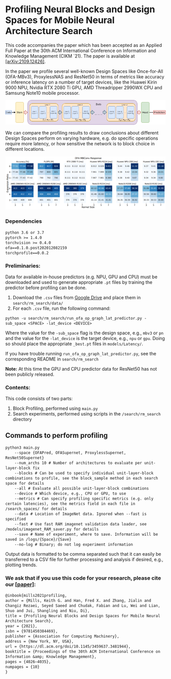 # Profiling Neural Blocks and Design Spaces for Mobile Neural Architecture Search

This code accompanies the paper which has been accepted as an Applied Full Paper at the 30th ACM International 
Conference on Information and Knowledge Management (CIKM `21). The paper is available at [[arXiv:2109.12426]](https://arxiv.org/abs/2109.12426).

In the paper we profile several well-known Design Spaces like Once-for-All (OFA-MBv3), ProxylessNAS and ResNet50 in 
terms of metrics like accuracy or inference latency on a number of target devices, like the Huawei Kirin 9000 NPU, 
Nvidia RTX 2080 Ti GPU, AMD Threadripper 2990WX CPU and Samsung Note10 mobile processor. 

<p align="center">
  <img src="fig/network_layout.png" alt="Network Layout">
</p>

We can compare the 
profiling results to draw conclusions about different Design Spaces perform on varying hardware, e.g. do specific
operations require more latency, or how sensitive the network is to block choice in different locations.

<p align="center">
  <img src="fig/ofa_bp.png" alt="Block Profiling results on OFA-MBv3">
</p>


### Dependencies
```
python 3.6 or 3.7
pytorch >= 1.4.0
torchvision >= 0.4.0
ofa==0.1.0.post202012082159
torchprofile==0.0.2
```

### Preliminaries:
Data for available in-house predictors (e.g. NPU, GPU and CPU) must be downloaded and used to generate appropriate `.pt` files by training the predictor before profiling can be done.
1. Download the `.csv` files from [Google Drive](https://drive.google.com/drive/folders/1qUqWzc3D3-1LmRxqQiy6u4CRWsmOymuF) and place them in `search/rm_search/data/`
2. For each `.csv` file, run the following command:
```
python -u search/rm_search/run_ofa_op_graph_lat_predictor.py -sub_space <SPACE> -lat_device <DEVICE>
```
Where the value for the `-sub_space` flag is the design space, e.g., `mbv3` or `pn` and the value for the `-lat_device` is the target device, e.g., `npu` or `gpu`. Doing so should place the appropriate `_best.pt` files in `models/Latency/`.

If you have trouble running `run_ofa_op_graph_lat_predictor.py`, see the corresponding README in `search/rm_search`

**Note:** At this time the GPU and CPU predictor data for ResNet50 has not been publicly released.

### Contents: <br/>

This code consists of two parts:

1. Block Profiling, performed using `main.py`
2. Search experiments, performed using scripts in the `/search/rm_search` directory

## Commands to perform profiling

```
python3 main.py
    --space {OFAPred, OFASupernet, ProxylessSupernet, ResNet50Supernet}
    --num_archs 10 # Number of architectures to evaluate per unit-layer-block fix
    --blocks # Can be used to specify individual unit-layer-block combinations to profile, see the block_sample method in each search space for details
    --all # Evaluate all possible unit-layer-block combinations
    --device # Which device, e.g., CPU or GPU, to use
    --metrics # Can specify profiling specific metrics (e.g. only certain latencies), see the metrics field in each file in /search_spaces/ for details
    --data # Location of ImageNet data. Ignored when --fast is specified
    --fast # Use fast RAM imagenet validation data loader, see /models/imagenet_RAM_saver.py for details
    --save # Name of experiment, where to save. Information will be saved in /logs/{Space}/{Save}
    --no-log # Binary; do not log experiment information
```
Output data is formatted to be comma separated such that it can easily be transferred to a CSV file for further processing and analysis if desired, e.g., plotting trends.

### We ask that if you use this code for your research, please cite our [[paper]](https://arxiv.org/abs/2109.12426):
```
@inbook{mills2021profiling,
author = {Mills, Keith G. and Han, Fred X. and Zhang, Jialin and Changiz Rezaei, Seyed Saeed and Chudak, Fabian and Lu, Wei and Lian, Shuo and Jui, Shangling and Niu, Di},
title = {Profiling Neural Blocks and Design Spaces for Mobile Neural Architecture Search},
year = {2021},
isbn = {9781450384469},
publisher = {Association for Computing Machinery},
address = {New York, NY, USA},
url = {https://dl.acm.org/doi/10.1145/3459637.3481944},
booktitle = {Proceedings of the 30th ACM International Conference on Information &amp; Knowledge Management},
pages = {4026–4035},
numpages = {10}
}
```
